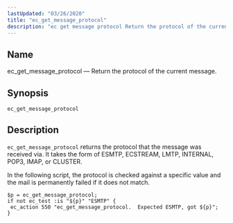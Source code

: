 ```yaml
---
lastUpdated: "03/26/2020"
title: "ec_get_message_protocol"
description: "ec get message protocol Return the protocol of the current message ec get message protocol ec get message protocol returns the protocol that the message was received via It takes the form of ESMTP ECSTREAM LMTP INTERNAL POP 3 IMAP or CLUSTER In the following script the protocol is checked..."
---
```


<a name="sieve.ref.ec_get_message_protocol"></a> 
## Name

ec_get_message_protocol — Return the protocol of the current message.

## Synopsis

`ec_get_message_protocol`

<a name="idp29685728"></a> 
## Description

`ec_get_message_protocol` returns the protocol that the message was received via. It takes the form of ESMTP, ECSTREAM, LMTP, INTERNAL, POP3, IMAP, or CLUSTER.

In the following script, the protocol is checked against a specific value and the mail is permanently failed if it does not match.

<a name="example.ec_get_message_protocol"></a> 


```
$p = ec_get_message_protocol;
if not ec_test :is "${p}" "ESMTP" {
 ec_action 550 "ec_get_message_protocol.  Expected ESMTP, got ${p}";
}
```
